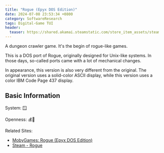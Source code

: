 ```yaml
---
title: "Rogue (Epyx DOS Edition)"
date: 2024-07-08 23:53:34 +0800
category: SoftwareResearch
tags: Digital-Game TUI
header:
  teaser: https://shared.akamai.steamstatic.com/store_item_assets/steam/apps/1443430/header.jpg?t=1651574702
---
```


A dungeon crawler game. It's the begin of rogue-like games.

This is a DOS port of Rogue, originally designed for Unix-like systems. In those days, so-called ports came with a lot of mechanical changes.

In appearance, this version is also very different from the original. The original version uses a solid-color ASCII display, while this version uses a color IBM Code Page 437 display.

## Basic Information

System: 🪟

Openness: 💰📕

Related Sites:

* [MobyGames: Rogue (Epyx DOS Edition)](https://www.mobygames.com/game/1743/rogue/releases/#dos)
* [Steam - Rogue](https://store.steampowered.com/app/1443430/Rogue/)
